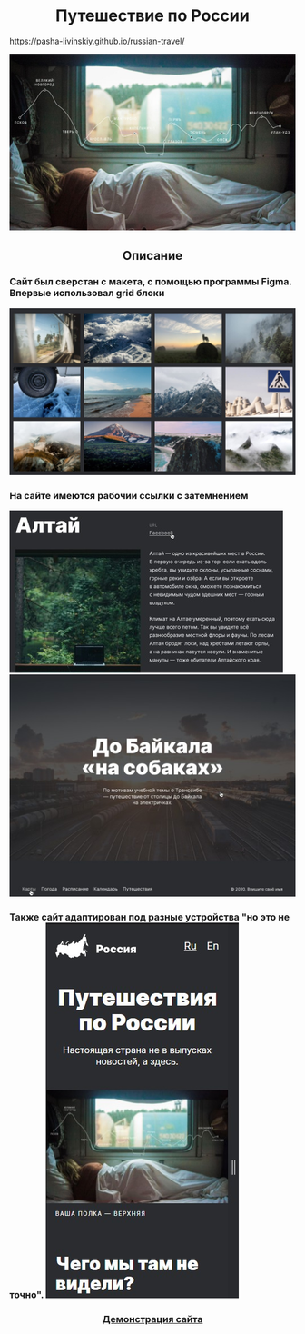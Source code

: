 <h1 align="center">Путешествие по России</h1>

<a target="_blank">https://pasha-livinskiy.github.io/russian-travel/</a>

<img src="images/Readme-image.jpg">

<h2 align="center">Описание</h2>

<h3> Сайт был сверстан с макета, с помощью программы Figma. Впервые использовал grid блоки</h3> <img src="images/Read.jpg">
<h3>На сайте имеются рабочии ссылки с затемнением</h3>

<img src="images/Read1.jpg">
<img src="images/Read2.jpg">
<h3>Также сайт адаптирован под разные устройства "но это не точно".
<img src="images/Read3.jpg">

<h3 align="center"><a href="http://127.0.0.1:5500" target="\_blank">Демонстрация сайта</a></h3>
